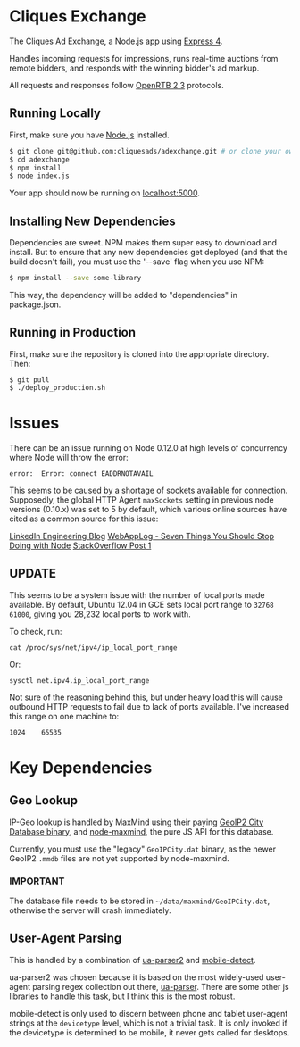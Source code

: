 # Cliques Exchange

The Cliques Ad Exchange, a Node.js app using [Express 4](http://expressjs.com/).

Handles incoming requests for impressions, runs real-time auctions from remote bidders, and responds with the winning bidder's ad markup.

All requests and responses follow [OpenRTB 2.3](https://github.com/openrtb/OpenRTB) protocols.

## Running Locally

First, make sure you have [Node.js](http://nodejs.org/) installed.

```sh
$ git clone git@github.com:cliquesads/adexchange.git # or clone your own fork
$ cd adexchange
$ npm install
$ node index.js
```

Your app should now be running on [localhost:5000](http://localhost:5000/).

## Installing New Dependencies

Dependencies are sweet. NPM makes them super easy to download and install. But to ensure that any new dependencies get deployed (and that the build doesn't fail), you must use the '--save' flag when you use NPM:

```sh
$ npm install --save some-library
```

This way, the dependency will be added to "dependencies" in package.json.

## Running in Production

First, make sure the repository is cloned into the appropriate directory. Then:

```
$ git pull
$ ./deploy_production.sh
```

# Issues

There can be an issue running on Node 0.12.0 at high levels of concurrency where Node will throw the error:

```
error:  Error: connect EADDRNOTAVAIL
```

This seems to be caused by a shortage of sockets available for connection.  Supposedly, the global HTTP Agent `maxSockets` setting in previous node versions (0.10.x) was set to 5 by default, which various online sources have cited as a common source for this issue:

[LinkedIn Engineering Blog](http://engineering.linkedin.com/nodejs/blazing-fast-nodejs-10-performance-tips-linkedin-mobile)
[WebAppLog - Seven Things You Should Stop Doing with Node](http://webapplog.com/seven-things-you-should-stop-doing-with-node-js/)
[StackOverflow Post 1](http://stackoverflow.com/questions/21859537/connect-eaddrnotavail-in-nodejs-under-high-load-how-to-faster-free-or-reuse-tc)

## UPDATE
This seems to be a system issue with the number of local ports made available.  By default, Ubuntu 12.04 in GCE sets local port range to `32768	61000`, giving you 28,232 local ports to work with.

To check, run:

```
cat /proc/sys/net/ipv4/ip_local_port_range
```

Or:

```
sysctl net.ipv4.ip_local_port_range
```

Not sure of the reasoning behind this, but under heavy load this will cause outbound HTTP requests to fail due to lack of ports available.  I've increased this range on one machine to:

```
1024    65535
```

# Key Dependencies

## Geo Lookup

IP-Geo lookup is handled by MaxMind using their paying [GeoIP2 City Database binary](https://www.maxmind.com/en/geoip2-city), and [node-maxmind](https://github.com/runk/node-maxmind), the pure JS API for this database.

Currently, you must use the "legacy" `GeoIPCity.dat` binary, as the newer GeoIP2 `.mmdb` files are not yet supported by node-maxmind.

### IMPORTANT

The database file needs to be stored in `~/data/maxmind/GeoIPCity.dat`, otherwise the server will crash immediately.

## User-Agent Parsing

This is handled by a combination of [ua-parser2](https://github.com/commenthol/ua-parser2) and [mobile-detect](https://github.com/hgoebl/mobile-detect.js).

ua-parser2 was chosen because it is based on the most widely-used user-agent parsing regex collection out there, [ua-parser](https://github.com/tobie/ua-parser).  There are some other js libraries to handle this task, but I think this is the most robust.

mobile-detect is only used to discern between phone and tablet user-agent strings at the `devicetype` level, which is not a trivial task.  It is only invoked if the devicetype is determined to be mobile, it never gets called for desktops.